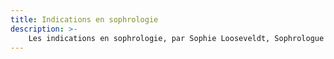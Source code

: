 ```yaml
---
title: Indications en sophrologie
description: >-
    Les indications en sophrologie, par Sophie Looseveldt, Sophrologue à Saint Lon les Mines
---
```



